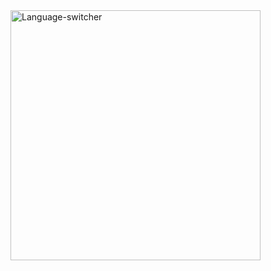 

<img alt="Language-switcher" width="400" src="https://s4.gifyu.com/images/ezgif.com-gif-maker31ce3287c9e9ade2.gif">
